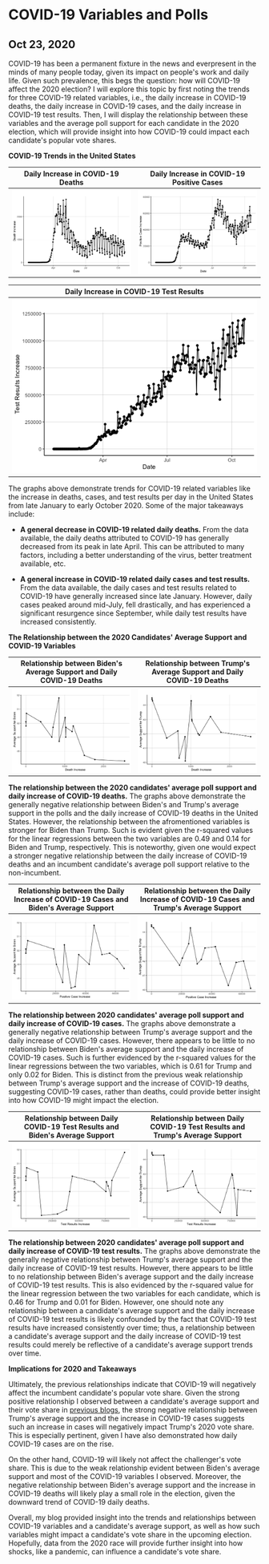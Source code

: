 # COVID-19 Variables and Polls
## Oct 23, 2020

COVID-19 has been a permanent fixture in the news and everpresent in the minds of many people today, given its impact on people's work and daily life. Given such prevalence, this begs the question: how will COVID-19 affect the 2020 election? I will explore this topic by first noting the trends for three COVID-19 related variables, i.e., the daily increase in COVID-19 deaths, the daily increase in COVID-19 cases, and the daily increase in COVID-19 test results. Then, I will display the relationship between these variables and the average poll support for each candidate in the 2020 election, which will provide insight into how COVID-19 could impact each candidate's popular vote shares. 

**COVID-19 Trends in the United States**

Daily Increase in COVID-19 Deaths |  Daily Increase in COVID-19 Positive Cases 
:-------------------------:|:-------------------------:
![](Shocks1.png)|![](Shocks2.png)

| Daily Increase in COVID-19 Test Results |
|:-:|
| ![](Shocks3.png)  |

The graphs above demonstrate trends for COVID-19 related variables like the increase in deaths, cases, and test results per day in the United States from late January to early October 2020. Some of the major takeaways include:

* **A general decrease in COVID-19 related daily deaths.** From the data available, the daily deaths attributed to COVID-19 has generally decreased from its peak in late April. This can be attributed to many factors, including a better understanding of the virus, better treatment available, etc.  

* **A general increase in COVID-19 related daily cases and test results.** From the data available, the daily cases and test results related to COVID-19 have generally increased since late January. However, daily cases peaked around mid-July, fell drastically, and has experienced a significant resurgence since September, while daily test results have increased consistently. 

**The Relationship between the 2020 Candidates' Average Support and COVID-19 Variables**

Relationship between Biden's Average Support and Daily COVID-19 Deaths |  Relationship between Trump's Average Support and Daily COVID-19 Deaths
:-------------------------:|:-------------------------:
![](Shocks4.png)|![](Shocks5.png)

**The relationship between the 2020 candidates' average poll support and daily increase of COVID-19 deaths.** The graphs above demonstrate the generally negative relationship between Biden's and Trump's average support in the polls and the daily increase of COVID-19 deaths in the United States. However, the relationship between the afromentioned variables is stronger for Biden than Trump. Such is evident given the r-squared values for the linear regressions between the two variables are 0.49 and 0.14 for Biden and Trump, respectively. This is noteworthy, given one would expect a stronger negative relationship between the daily increase of COVID-19 deaths and an incumbent candidate's average poll support relative to the non-incumbent. 

Relationship between the Daily Increase of COVID-19 Cases and Biden's Average Support  |  Relationship between the Daily Increase of COVID-19 Cases and Trump's Average Support 
:-------------------------:|:-------------------------:
![](Shocks6.png)|![](Shocks7.png)

**The relationship between 2020 candidates' average poll support and daily increase of COVID-19 cases.** The graphs above demonstrate a generally negative relationship between Trump's average support and the daily increase of COVID-19 cases. However, there appears to be little to no relationship between Biden's average support and the daily increase of COVID-19 cases. Such is further evidenced by the r-squared values for the linear regressions between the two variables, which is 0.61 for Trump and only 0.02 for Biden. This is distinct from the previous weak relationship between Trump's average support and the increase of COVID-19 deaths, suggesting COVID-19 cases, rather than deaths, could provide better insight into how COVID-19 might impact the election. 

Relationship between Daily COVID-19 Test Results and Biden's Average Support  |  Relationship between Daily COVID-19 Test Results and Trump's Average Support 
:-------------------------:|:-------------------------:
![](Shocks8.png)|![](Shocks9.png)

**The relationship between 2020 candidates' average poll support and daily increase of COVID-19 test results.** The graphs above demonstrate the generally negative relationship between Trump's average support and the daily increase of COVID-19 test results. However, there appears to be little to no relationship between Biden's average support and the daily increase of COVID-19 test results. This is also evidenced by the r-squared value for the linear regression between the two variables for each candidate, which is 0.46 for Trump and 0.01 for Biden. However, one should note any relationship between a candidate's average support and the daily increase of COVID-19 test results is likely confounded by the fact that COVID-19 test results have increased consistently over time; thus, a relationship between a candidate's average support and the daily increase of COVID-19 test results could merely be reflective of a candidate's average support trends over time.

**Implications for 2020 and Takeaways**

Ultimately, the previous relationships indicate that COVID-19 will negatively affect the incumbent candidate's popular vote share. Given the strong positive relationship I observed between a candidate's average support and their vote share in [previous blogs](Third_Blog_Polls.md), the strong negative relationship between Trump's average support and the increase in COVID-19 cases suggests such an increase in cases will negatively impact Trump's 2020 vote share. This is especially pertinent, given I have also demonstrated how daily COVID-19 cases are on the rise. 

On the other hand, COVID-19 will likely not affect the challenger's vote share. This is due to the weak relationship evident between Biden's average support and most of the COVID-19 variables I observed. Moreover, the negative relationship between Biden's average support and the increase in COVID-19 deaths will likely play a small role in the election, given the downward trend of COVID-19 daily deaths. 

Overall, my blog provided insight into the trends and relationships between COVID-19 variables and a candidate's average support, as well as how such variables might impact a candidate's vote share in the upcoming election. Hopefully, data from the 2020 race will provide further insight into how shocks, like a pandemic, can influence a candidate's vote share. 



